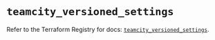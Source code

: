# `teamcity_versioned_settings`

Refer to the Terraform Registry for docs: [`teamcity_versioned_settings`](https://registry.terraform.io/providers/jetbrains/teamcity/0.0.85/docs/resources/versioned_settings).

